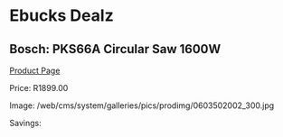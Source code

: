 
# Ebucks Dealz
## Bosch: PKS66A Circular Saw 1600W
[Product Page](https://www.ebucks.com/web/shop/productSelected.do?prodId=349613933&catId=717342768)

Price: R1899.00

Image: /web/cms/system/galleries/pics/prodimg/0603502002_300.jpg

Savings: 


	